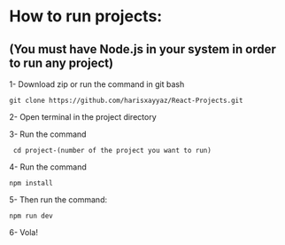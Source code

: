 # How to run projects:

## (You must have Node.js in your system in order to run any project)

<p>1- Download zip or run the command in git bash</p>

```
git clone https://github.com/harisxayyaz/React-Projects.git
```

<p>2- Open terminal in the project directory</p>
<p>3- Run the command</p>

```
 cd project-(number of the project you want to run)
```
<p>4- Run the command </p>

```
npm install
```
<p>5- Then run the command:</p>

```
npm run dev
```
<p>6- Vola!</p>
